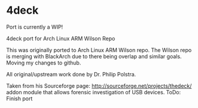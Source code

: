 4deck
=====

Port is currently a WIP! 

4deck port for Arch Linux ARM Wilson Repo

This was originally ported to Arch Linux ARM Wilson repo. The Wilson repo is merging with BlackArch due to there being overlap and similar goals. Moving my changes to github.

All original/upstream work done by Dr. Philip Polstra.

Taken from his Sourceforge page: http://sourceforge.net/projects/thedeck/
addon module that allows forensic investigation of USB devices.
ToDo:
Finish port
